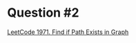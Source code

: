 # Question #2

[LeetCode 1971. Find if Path Exists in Graph](https://leetcode.com/problems/find-if-path-exists-in-graph/)
